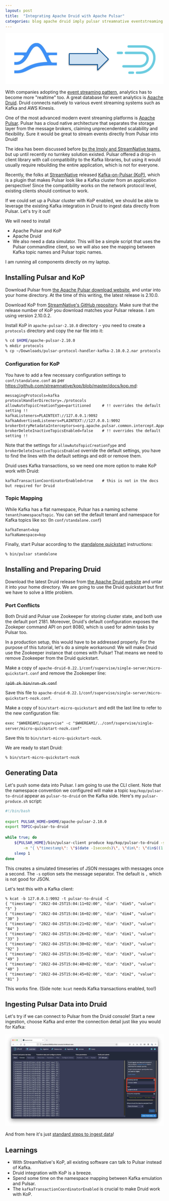 ```yaml
---
layout: post
title:  "Integrating Apache Druid with Apache Pulsar"
categories: blog apache druid imply pulsar streamnative eventstreaming tutorial
---
```


![Pulsar to Druid](/assets/2022-04-25-01-banner.png)

With companies adopting the [event streaming pattern](https://medium.com/capital-one-tech/event-streaming-an-additional-architectural-style-to-supplement-api-design-703c4f801722), analytics has to become more "realtime" too. A great database for event analytics is [Apache Druid](https://druid.apache.org). Druid connects natively to various event streaming systems such as Kafka and AWS Kinesis.

One of the most advanced modern event streaming platforms is [Apache Pulsar](https://pulsar.apache.org). Pulsar has a cloud native architecture that separates the storage layer from the message brokers, claiming unprecendented scalability and flexibility. Sure it would be great to stream events directly from Pulsar into Druid!

The idea has been discussed before [by the Imply and StreamNative teams](https://imply.io/blog/community-spotlight-apache-pulsar-and-apache-druid-get-close/), but up until recently no turnkey solution existed. Pulsar offered a drop-in client library with call compatibility to the Kafka libraries, but using it would usually require rebuilding the entire application, which is not for everyone. 

Recently, the folks at [StreamNative](https://streamnative.io/) released  [Kafka-on-Pulsar (KoP)](https://streamnative.io/blog/tech/2020-03-24-bring-native-kafka-protocol-support-to-apache-pulsar/), which is a plugin that makes Pulsar look like a Kafka cluster from an application perspective! Since the compatibility works on the network protocol level, existing clients should continue to work.

If we could set up a Pulsar cluster with KoP enabled, we should be able to leverage the existing Kafka integration in Druid to ingest data directly from Pulsar. Let's try it out!

We will need to install
- Apache Pulsar and KoP
- Apache Druid
- We also need a data simulator. This will be a simple script that uses the Pulsar commandline client, so we will also see the mapping between Kafka topic names and Pulsar topic names.

I am running all components directly on my laptop.

## Installing Pulsar and KoP

Download Pulsar from [the Apache Pulsar download website](https://pulsar.apache.org/en/download/), and untar into your home directory. At the time of this writing, the latest release is 2.10.0.

Download KoP from [StreamNative's GitHub repository](https://github.com/streamnative/kop/releases). Make sure that the release number of KoP you download matches your Pulsar release. I am using  version 2.10.0.2.

Install KoP in `apache-pulsar-2.10.0` directory - you need to create a `protocols` directory and copy the nar file into it:

```bash
% cd $HOME/apache-pulsar-2.10.0
% mkdir protocols
% cp ~/Downloads/pulsar-protocol-handler-kafka-2.10.0.2.nar protocols 
```

### Configuration for KoP

You have to add a few necessary configuration settings to `conf/standalone.conf` as per https://github.com/streamnative/kop/blob/master/docs/kop.md:

```
messagingProtocols=kafka
protocolHandlerDirectory=./protocols
allowAutoTopicCreationType=partitioned     # !! overrides the default setting !!
kafkaListeners=PLAINTEXT://127.0.0.1:9092
kafkaAdvertisedListeners=PLAINTEXT://127.0.0.1:9092
brokerEntryMetadataInterceptors=org.apache.pulsar.common.intercept.AppendIndexMetadataInterceptor
brokerDeleteInactiveTopicsEnabled=false    # !! overrides the default setting !!
```

Note that the settings for `allowAutoTopicCreationType` and `brokerDeleteInactiveTopicsEnabled` override the default settings, you have to find the lines with the default settings and edit or remove them.

Druid uses Kafka transactions, so we need one more option to make KoP work with Druid:

```
kafkaTransactionCoordinatorEnabled=true    # this is not in the docs but required for Druid
```

### Topic Mapping

While Kafka has a flat namespace, Pulsar has a naming scheme `tenant`/`namespace`/`topic`. You can set the default tenant and namespace for Kafka topics like so: (In `conf/standalone.conf`)

```
kafkaTenant=kop
kafkaNamespace=kop
```

Finally, start Pulsar according to the [standalone quickstart](https://pulsar.apache.org/docs/en/standalone/) instructions:

```
% bin/pulsar standalone
```

## Installing and Preparing Druid

Download the latest Druid release from [the Apache Druid website](https://druid.apache.org/downloads.html) and untar it into your home directory. We are going to use the Druid quickstart but first we have to solve a little problem.

### Port Conflicts

Both Druid and Pulsar use Zookeeper for storing cluster state, and both use the default port 2181. Moreover, Druid's default configuration exposes the Zookeper command API on port 8080, which is used for admin tasks by Pulsar too.

In a production setup, this would have to be addressed properly. For the purpose of this tutorial, let's do a simple workaround: We will make Druid use the Zookeeper instance that comes with Pulsar! That means we need to remove Zookeeper from the Druid quickstart.

Make a copy of `apache-druid-0.22.1/conf/supervise/single-server/micro-quickstart.conf` and remove the Zookeeper line:

~~`!p10 zk bin/run-zk conf`~~

Save this file to `apache-druid-0.22.1/conf/supervise/single-server/micro-quickstart-nozk.conf`.

Make a copy of `bin/start-micro-quickstart` and edit the last line to refer to the new configuration file:

`exec "$WHEREAMI/supervise" -c "$WHEREAMI/../conf/supervise/single-server/micro-quickstart-nozk.conf"`

Save this to `bin/start-micro-quickstart-nozk`.

We are ready to start Druid:

```
% bin/start-micro-quickstart-nozk
```

## Generating Data

Let's push some data into Pulsar. I am going to use the CLI client. Note that the namespace convention we configured will make a topic `kop/kop/pulsar-to-druid` appear as `pulsar-to-druid` on the Kafka side. Here's my `pulsar-produce.sh` script:

```bash
#!/bin/bash

export PULSAR_HOME=$HOME/apache-pulsar-2.10.0
export TOPIC=pulsar-to-druid

while true; do
    ${PULSAR_HOME}/bin/pulsar-client produce kop/kop/pulsar-to-druid -s "\000" \
        -m "{ \"timestamp\": \"$(date -Iseconds)\", \"dim\": \"dim$((1 + RANDOM % 5))\", \"value\": \"$((1 + RANDOM % 100))\" }"
    sleep 1
done
```

This creates a simulated timeseries of JSON messages with messages once a second. The `-s` option sets the message separator. The default is `,` which is not good for JSON.

Let's test this with a Kafka client:

```
% kcat -b 127.0.0.1:9092 -t pulsar-to-druid -C           
{ "timestamp": "2022-04-25T15:04:11+02:00", "dim": "dim5", "value": "5" }
{ "timestamp": "2022-04-25T15:04:16+02:00", "dim": "dim4", "value": "30" }
{ "timestamp": "2022-04-25T15:04:21+02:00", "dim": "dim3", "value": "84" }
{ "timestamp": "2022-04-25T15:04:26+02:00", "dim": "dim1", "value": "33" }
{ "timestamp": "2022-04-25T15:04:30+02:00", "dim": "dim3", "value": "92" }
{ "timestamp": "2022-04-25T15:04:35+02:00", "dim": "dim3", "value": "49" }
{ "timestamp": "2022-04-25T15:04:40+02:00", "dim": "dim3", "value": "40" }
{ "timestamp": "2022-04-25T15:04:45+02:00", "dim": "dim2", "value": "81" }
```

This works fine. (Side note: `kcat` needs Kafka transactions enabled, too!)

## Ingesting Pulsar Data into Druid

Let's try if we can connect to Pulsar from the Druid console! Start a new ingestion, choose Kafka and enter the connection detail just like you would for Kafka:

![Druid Ingestion](/assets/2022-04-25-02-druid.jpg)

And from here it's just [standard steps to ingest data](https://druid.apache.org/docs/0.22.1/tutorials/index.html#step-4-load-data)!

## Learnings

- With StreamNative's KoP, all existing software can talk to Pulsar instead of Kafka.
- Druid integration with KoP is a breeze.
- Spend some time on the namespace mapping between Kafka emulation and Pulsar.
- The `kafkaTransactionCoordinatorEnabled` is crucial to make Druid work with KoP.

